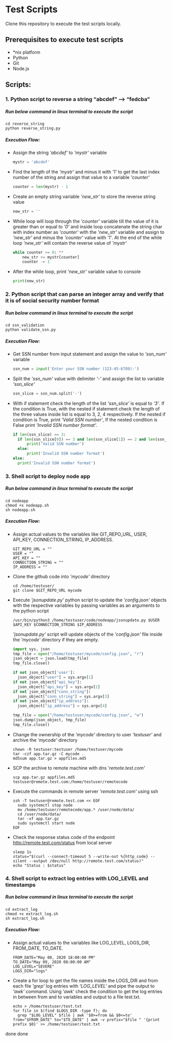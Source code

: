 # Test Scripts
Clone this repository to execute the test scripts locally.

## Prerequisites to execute test scripts
- \*nix platform
- Python
- Git
- Node.js

## Scripts:

### 1. Python script to reverse a string “abcdef” --> “fedcba”

##### Run below command in linux terminal to execute the script
 ```shell
 cd reverse_string
 python reverse_string.py
 ```
##### Execution Flow:
- Assign the string *'abcdef'*  to *'mystr'* variable
  ```python
  mystr = 'abcdef'
  ```
- Find the length of the *'mystr'* and minus it with *'1'* to get the last index number of the string and assign that value to a variable *'counter'*
  ```python
  counter = len(mystr) - 1
  ```
- Create an empty string variable *'new_str'* to store the reverse string value
  ```python
  new_str = ''
  ```
- While loop will loop through the *'counter'* variable till the value of it is greater than or equal to *'0'* and inside loop concatenate the string char with index number as *'counter'* with the *'new_str'* variable and assign to *'new_str'* and minus the *'counter'* value with *'1'*. At the end of the while loop *'new_str'* will contain the reverse value of *'mystr'*
  ```python
  while counter >= 0: **
      new_str += mystr[counter]
      counter -= 1
  ``` 
- After the while loop, print *'new_str'* variable value to console
  ```python
  print(new_str)
  ```

### 2. Python script that can parse an integer array and verify that it is of social security number format

##### Run below command in linux terminal to execute the script
 ```shell
 cd ssn_validation
 python validate_ssn.py
 ```
 ##### Execution Flow:
- Get SSN number from input statement and assign the value to *'ssn_num'* variable
  ```python
  ssn_num = input('Enter your SSN number (123-45-6789):')
  ```
- Split the *'ssn_num'* value with delimiter *'-'* and assign the list to variable *'ssn_slice'*
  ```python
  ssn_slice = ssn_num.split('-')
  ```
- With if statement check the length of the list *'ssn_slice'* is equal to *'3'*. If the condition is True, with the nested if statement check the length of the three values inside list is equal to 3, 2, 4 respectively. If the nested if condition is True, print *'Valid SSN number'*, If the nested condition is False print *'Invalid SSN number format'*.
  ```python
  if len(ssn_slice) == 3: 
    if len(ssn_slice[0]) == 3 and len(ssn_slice[1]) == 2 and len(ssn_slice[2]) == 4:
        print('Valid SSN number')
    else:
        print('Invalid SSN number format')
  else:
    print('Invalid SSN number format')
  ``` 
### 3. Shell script to deploy node app

##### Run below command in linux terminal to execute the script
 ```shell
 cd nodeapp
 chmod +x nodeapp.sh
 sh nodeapp.sh
 ```
##### Execution Flow:
- Assign actual values to the variables like GIT_REPO_URL, USER, API_KEY, CONNECTION_STRING, IP_ADDRESS.
  ```shell
  GIT_REPO_URL = ""
  USER = ""
  API_KEY = ""
  CONNECTION_STRING = ""
  IP_ADDRESS = ""
  ```
- Clone the github code into *'mycode'* directory
  ```shell
  cd /home/testuser/
  git clone $GIT_REPO_URL mycode
  ```
- Execute *'jsonupdate.py'* python script to update the *'config.json'* objects with the respective variables by passing variables as an arguments to the python script
  ```shell
  /usr/bin/python3 /home/testuser/code/nodeapp/jsonupdate.py $USER $API_KEY $CONNECTION_STRING $IP_ADDRESS
  ```
  *'jsonupdate.py'* script will update objects of the *'config.json'* file inside the *'mycode'* directory if they are empty.
  ```python
  import sys, json
  tmp_file = open("/home/testuser/mycode/config.json", "r")
  json_object = json.load(tmp_file)
  tmp_file.close()
  
  if not json_object['user']:
    json_object["user"] = sys.argv[1]
  if not json_object["api_key"]:
    json_object["api_key"] = sys.argv[2]
  if not json_object["conn_string"]:
    json_object["conn_string"] = sys.argv[3]
  if not json_object["ip_address"]:
    json_object["ip_address"] = sys.argv[4]

  tmp_file = open("/home/testuser/mycode/config.json", "w")
  json.dump(json_object, tmp_file)
  tmp_file.close()
  ```
- Change the ownership of the *'mycode'* directory to user *'testuser'* and archive the *'mycode'* directory
  ```shell
  chown -R testuser:testuser /home/testuser/mycode
  tar -czf app.tar.gz -C mycode .
  md5sum app.tar.gz > appfiles.md5
  ```
- SCP the archive to remote machine with dns *'remote.test.com'*
  ```shell
  scp app.tar.gz appfiles.md5 testuser@remote.test.com:/home/testuser/remotecode
  ```
- Execute the commands in remote server *'remote.test.com'* using ssh
  ```shell
  ssh -T testuser@remote.test.com << EOF
    sudo systemctl stop node
    mv /home/testuser/remotecode/app.* /user/node/data/
    cd /user/node/data/
    tar -xf app.tar.gz
    sudo systemctl start node
  EOF
  ```
- Check the response status code of the endpoint http://remote.test.com/status from local server
  ```shell
  sleep 1s
  status="$(curl --connect-timeout 5 --write-out %{http_code} --silent --output /dev/null http://remote.test.com/status)"
  echo "Status : $status"
  ```
### 4. Shell script to extract log entries with LOG_LEVEL and timestamps

##### Run below command in linux terminal to execute the script
 ```shell
 cd extract_log
 chmod +x extract_log.sh
 sh extract_log.sh
 ```
##### Execution Flow:
- Assign actual values to the variables like LOG_LEVEL, LOGS_DIR, FROM_DATE, TO_DATE.
  ```shell
  FROM_DATE="May 08, 2020 18:00:00 PM"
  TO_DATE="May 09, 2020 08:00:00 AM"
  LOG_LEVEL="SEVERE"
  LOGS_DIR="logs"
  ```
- Create a for loop to get the file names inside the LOGS_DIR and from each file *'grep'* log entries with *'LOG_LEVEL'* and pipe the output to *'awk'* command. Using *'awk'* check the condition to get the log entries in between from and to variables and output to a file test.txt.
  ```shell
  echo > /home/testuser/test.txt
  for file in $(find $LOGS_DIR -type f); do
    grep "$LOG_LEVEL" $file | awk '$0>=from && $0<=to' from="$FROM_DATE" to="$TO_DATE" | awk -v prefix="$file " '{print prefix $0}' >> /home/testuser/test.txt
done
  done
  ```
